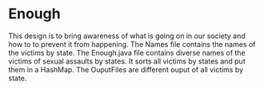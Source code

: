 # Enough
This design is to bring awareness of what is going on in our society and how to to prevent it from happening.
The Names file contains the names of the victims by state.
The Enough.java file contains diverse names of the victims of sexual assaults by states. It sorts all victims by states and put them in a HashMap.
The OuputFiles are different ouput of all victims by state.
